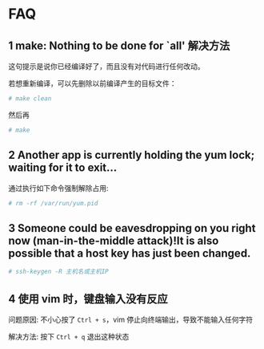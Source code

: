 # FAQ

## 1 make: Nothing to be done for `all' 解决方法

这句提示是说你已经编译好了，而且没有对代码进行任何改动。

若想重新编译，可以先删除以前编译产生的目标文件：

```bash
# make clean
```

然后再

```bash
# make
```

## 2 Another app is currently holding the yum lock; waiting for it to exit...

通过执行如下命令强制解除占用:

```bash
# rm -rf /var/run/yum.pid
```

## 3 Someone could be eavesdropping on you right now (man-in-the-middle attack)!It is also possible that a host key has just been changed.

```bash
# ssh-keygen -R 主机名或主机IP
```

## 4 使用 vim 时，键盘输入没有反应

问题原因: 不小心按了 ```Ctrl + s```，vim 停止向终端输出，导致不能输入任何字符

解决方法: 按下 ```Ctrl + q``` 退出这种状态
